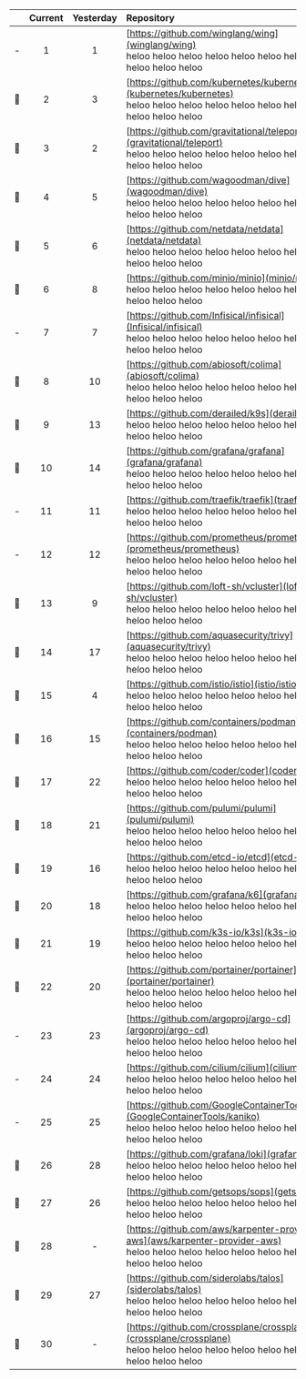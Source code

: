 <div align="center">

||Current|Yesterday|Repository|Stars|
|:---:|:---:|:---:|:---|:---:|
|-|1|1|[https://github.com/winglang/wing](winglang/wing)<br/>heloo heloo heloo heloo heloo heloo heloo heloo heloo heloo heloo |+428|
|🔼|2|3|[https://github.com/kubernetes/kubernetes](kubernetes/kubernetes)<br/>heloo heloo heloo heloo heloo heloo heloo heloo heloo heloo heloo |+192|
|🔽|3|2|[https://github.com/gravitational/teleport](gravitational/teleport)<br/>heloo heloo heloo heloo heloo heloo heloo heloo heloo heloo heloo |+160|
|🔼|4|5|[https://github.com/wagoodman/dive](wagoodman/dive)<br/>heloo heloo heloo heloo heloo heloo heloo heloo heloo heloo heloo |+142|
|🔼|5|6|[https://github.com/netdata/netdata](netdata/netdata)<br/>heloo heloo heloo heloo heloo heloo heloo heloo heloo heloo heloo |+138|
|🔼|6|8|[https://github.com/minio/minio](minio/minio)<br/>heloo heloo heloo heloo heloo heloo heloo heloo heloo heloo heloo |+128|
|-|7|7|[https://github.com/Infisical/infisical](Infisical/infisical)<br/>heloo heloo heloo heloo heloo heloo heloo heloo heloo heloo heloo |+119|
|🔼|8|10|[https://github.com/abiosoft/colima](abiosoft/colima)<br/>heloo heloo heloo heloo heloo heloo heloo heloo heloo heloo heloo |+118|
|🔼|9|13|[https://github.com/derailed/k9s](derailed/k9s)<br/>heloo heloo heloo heloo heloo heloo heloo heloo heloo heloo heloo |+104|
|🔼|10|14|[https://github.com/grafana/grafana](grafana/grafana)<br/>heloo heloo heloo heloo heloo heloo heloo heloo heloo heloo heloo |+102|
|-|11|11|[https://github.com/traefik/traefik](traefik/traefik)<br/>heloo heloo heloo heloo heloo heloo heloo heloo heloo heloo heloo |+99|
|-|12|12|[https://github.com/prometheus/prometheus](prometheus/prometheus)<br/>heloo heloo heloo heloo heloo heloo heloo heloo heloo heloo heloo |+99|
|🔽|13|9|[https://github.com/loft-sh/vcluster](loft-sh/vcluster)<br/>heloo heloo heloo heloo heloo heloo heloo heloo heloo heloo heloo |+96|
|🔼|14|17|[https://github.com/aquasecurity/trivy](aquasecurity/trivy)<br/>heloo heloo heloo heloo heloo heloo heloo heloo heloo heloo heloo |+91|
|🔽|15|4|[https://github.com/istio/istio](istio/istio)<br/>heloo heloo heloo heloo heloo heloo heloo heloo heloo heloo heloo |+90|
|🔽|16|15|[https://github.com/containers/podman](containers/podman)<br/>heloo heloo heloo heloo heloo heloo heloo heloo heloo heloo heloo |+88|
|🔼|17|22|[https://github.com/coder/coder](coder/coder)<br/>heloo heloo heloo heloo heloo heloo heloo heloo heloo heloo heloo |+81|
|🔼|18|21|[https://github.com/pulumi/pulumi](pulumi/pulumi)<br/>heloo heloo heloo heloo heloo heloo heloo heloo heloo heloo heloo |+80|
|🔽|19|16|[https://github.com/etcd-io/etcd](etcd-io/etcd)<br/>heloo heloo heloo heloo heloo heloo heloo heloo heloo heloo heloo |+73|
|🔽|20|18|[https://github.com/grafana/k6](grafana/k6)<br/>heloo heloo heloo heloo heloo heloo heloo heloo heloo heloo heloo |+70|
|🔽|21|19|[https://github.com/k3s-io/k3s](k3s-io/k3s)<br/>heloo heloo heloo heloo heloo heloo heloo heloo heloo heloo heloo |+67|
|🔽|22|20|[https://github.com/portainer/portainer](portainer/portainer)<br/>heloo heloo heloo heloo heloo heloo heloo heloo heloo heloo heloo |+66|
|-|23|23|[https://github.com/argoproj/argo-cd](argoproj/argo-cd)<br/>heloo heloo heloo heloo heloo heloo heloo heloo heloo heloo heloo |+61|
|-|24|24|[https://github.com/cilium/cilium](cilium/cilium)<br/>heloo heloo heloo heloo heloo heloo heloo heloo heloo heloo heloo |+59|
|-|25|25|[https://github.com/GoogleContainerTools/kaniko](GoogleContainerTools/kaniko)<br/>heloo heloo heloo heloo heloo heloo heloo heloo heloo heloo heloo |+58|
|🔼|26|28|[https://github.com/grafana/loki](grafana/loki)<br/>heloo heloo heloo heloo heloo heloo heloo heloo heloo heloo heloo |+56|
|🔽|27|26|[https://github.com/getsops/sops](getsops/sops)<br/>heloo heloo heloo heloo heloo heloo heloo heloo heloo heloo heloo |+55|
|🔽|28|-|[https://github.com/aws/karpenter-provider-aws](aws/karpenter-provider-aws)<br/>heloo heloo heloo heloo heloo heloo heloo heloo heloo heloo heloo |+53|
|🔽|29|27|[https://github.com/siderolabs/talos](siderolabs/talos)<br/>heloo heloo heloo heloo heloo heloo heloo heloo heloo heloo heloo |+48|
|🔽|30|-|[https://github.com/crossplane/crossplane](crossplane/crossplane)<br/>heloo heloo heloo heloo heloo heloo heloo heloo heloo heloo heloo |+48|


<div>
